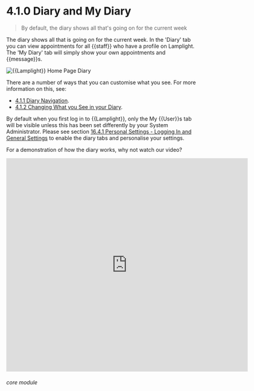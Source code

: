 # 4.1.0 Diary and My Diary

> By default, the diary shows all that's going on for the current week

The diary shows all that is going on for the current week. In the 'Diary' tab you can view appointments for all {{staff}} who have a profile on Lamplight. The 'My Diary' tab will simply show your own appointments and {{message}}s.

![{{Lamplight}} Home Page Diary](35a.png)

There are a number of ways that you can customise what you see. For more information on this, see:
- [4.1.1 Diary Navigation](help/index/p/4.1.1).
- [4.1.2 Changing What you See in your Diary](help/index/p/4.1.2).

By default when you first log in to {{Lamplight}}, only the My {{User}}s tab will be visible unless this has been set differently by your System Administrator. Please see section [16.4.1 Personal Settings - Logging In and General Settings](/help/index/p/16.4.1) to enable the diary tabs and personalise your settings. 

For a demonstration of how the diary works, why not watch our video?

<iframe width="640" height="564" src="https://player.vimeo.com/video/281952413" frameborder="0" allowFullScreen mozallowfullscreen webkitAllowFullScreen></iframe>


###### core module

